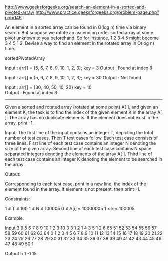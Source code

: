 http://www.geeksforgeeks.org/search-an-element-in-a-sorted-and-pivoted-array/
http://www.practice.geeksforgeeks.org/problem-page.php?pid=146

An element in a sorted array can be found in O(log n) time via binary search. 
But suppose we rotate an ascending order sorted array at some pivot unknown to you beforehand. 
So for instance, 1 2 3 4 5 might become 3 4 5 1 2. Devise a way to find an element in the rotated array in O(log n) time.

sortedPivotedArray

Input  : arr[] = {5, 6, 7, 8, 9, 10, 1, 2, 3};
         key = 3
Output : Found at index 8

Input  : arr[] = {5, 6, 7, 8, 9, 10, 1, 2, 3};
         key = 30
Output : Not found

Input : arr[] = {30, 40, 50, 10, 20}
        key = 10   
Output : Found at index 3

---

Given a sorted and rotated array (rotated at some point) A[ ], and given an element K, the task is to find the index of the given element K in the array A[ ]. The array has no duplicate elements. If the element does not exist in the array, print -1.

Input:
The first line of the input contains an integer T, depicting the total number of test cases. Then T test cases follow. Each test case consists of three lines. First line of each test case contains an integer N denoting the size of the given array. Second line of each test case contains N space separated integers denoting the elements of the array A[ ]. Third line of each test case contains an integer K denoting the element to be searched in the array.


Output:

Corresponding to each test case, print in a new line, the index of the element found in the array.  If element is not present, then print -1.


Constraints:

1 ≤ T ≤ 100
1 ≤ N ≤ 100005
0 ≤ A[i] ≤ 10000005
1 ≤ k ≤ 100005


Example:

Input
3
9
5 6 7 8 9 10 1 2 3
10
3
3 1 2
1
4
3 5 1 2
6
65
51 52 53 54 55 56 57 58 59 60 61 62 63 64 0 1 2 3 4 5 6 7 8 9 10 11 12 13 14 15 16 17 18 19 20 21 22 23 24 25 26 27 28 29 30 31 32 33 34 35 36 37 38 39 40 41 42 43 44 45 46 47 48 49 50 
1


Output
5
1
-1
15

